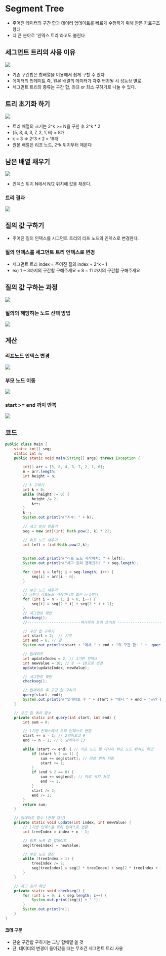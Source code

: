 # Segment Tree
- 주어진 데이터의 구간 합과 데이터 업데이트를 빠르게 수행하기 위해 만든 자료구조 형태
- 더 큰 분야로 '인덱스 트리'라고도 불린다

## 세그먼트 트리의 사용 이유
![](./img/1.png)
- 기존 구간합은 합배열을 이용해서 쉽게 구할 수 있다
- 데이터의 업데이트 즉, 원본 배열의 데이터가 자주 변경될 시 성능상 별로
- 세그먼트 트리의 종류는 구간 합, 최대 or 최소 구하기로 나눌 수 있다.

## 트리 초기화 하기
![](./img/2.png)
- 트리 배열의 크기는  2^k >= N을 구한 후 2^k * 2
- {5, 8, 4, 3, 7, 2, 1, 6} = 8개
- k = 3 => 2^3 * 2 = 16개
- 원본 배열은 리프  노드, 2^k 위치부터 채운다

## 남은 배열 채우기
![](./img/3.png)
- 인덱스 위치 N에서 N/2 위치에 값을 채운다.
### 트리 결과
![](./img/4.png)

## 질의 값 구하기
- 주어진 질의 인덱스를 시그먼트 트리의 리프 노드의 인덱스로 변경한다.
 
### 질의  인덱스를 세그먼트 트리 인덱스로 변경
- 세그먼트 트리 index = 주어진 질의 index + 2^k - 1
- ex) 1 ~ 3까지의 구간합 구해주세요 = 8 ~ 11 까지의 구간합 구해주세요

## 질의 값 구하는 과정
![](./img/5.png)

### 질의의 해당하는 노드 선택 방법
![](./img/6.png)

## 계산
### 리프노드 인덱스 변경
![](./img/7.png)
### 부모 노드 이동
![](./img/8.png)
### start >= end 까지 반복
![](./img/9.png)

## 코드
```java
public class Main {
    static int[] seg;
    static int n;
    public static void main(String[] args) throws Exception {

        int[] arr = {5, 8, 4, 3, 7, 2, 1, 6};
        n = arr.length;
        int height = n;

        // k 구하기
        int k = 0;
        while (height != 0) {
            height /= 2;
            k++;
        }
        k--;
        System.out.println("지수: " + k);
        
        // 세그 트리 만들기
        seg = new int[(int) Math.pow(2, k) * 2];

        // 리프 노드 채우기
        int left = (int)Math.pow(2,k);
        
        
        System.out.println("리프 노드 시작위치: " + left);
        System.out.println("세그 트리 전체크기: " + seg.length);

        for (int i = left; i < seg.length; i++) {
            seg[i] = arr[i - n];
        }

        // 부모 노드 채우기
        // n부터 리프노드 시작이니까 합은 n-1부터
        for (int i = n - 1; i > 0; i--) {
            seg[i] = seg[2 * i] + seg[2 * i + 1];
        }
        // 세그먼트 확인
        checkseg();
        //------------------------여기까지 트리 초기화 -----------------------------------

        // 구간 합 구하기
        int start = 2;  // 시작
        int end = 6; // 끝
        System.out.println(start + "에서 " + end + "의 구간 합: " +  query(start, end));

        // 업데이트
        int updateIndex = 2; // 1기반 인덱스
        int newValue = 10; // 8 -> 10으로 변경
        update(updateIndex, newValue);

        // 세그먼트 확인
        checkseg();

        // 업데이트 후 구간 합 구하기
        query(start, end);
        System.out.println("업데이트 후 " + start + "에서 " + end + "구간 합: " + query(start, end));
    }

    // 구간 합 쿼리 함수
    private static int query(int start, int end) {
        int sum = 0;

        // 1기반 인덱스에서 트리 인덱스로 변환
        start += n - 1; // 2넘어오고 9
        end += n - 1; // 6 넘어와서 13

        while (start <= end) { // 리프 노드 뿐 아니라 부모 노드 위치도 확인
            if (start % 2 == 1) {
                sum += seg[start]; // 따로 위치 저장
                start += 1;
            }
            if (end % 2 == 0) {
                sum += seg[end]; // 따로 위치 저장
                end -= 1;
            }
            start /= 2;
            end /= 2;
        }
        return sum;
    }

    // 업데이트 함수 (전체 갱신)
    private static void update(int index, int newValue) {
        // 1기반 인덱스를 트리 인덱스로 변환
        int treeIndex = index + n - 1;

        // 리프 노드 값 업데이트
        seg[treeIndex] = newValue;

        // 부모 노드 갱신
        while (treeIndex > 1) {
            treeIndex /= 2;
            seg[treeIndex] = seg[2 * treeIndex] + seg[2 * treeIndex + 1];
        }
    }

    // 세그 트리 확인
    private static void checkseg() {
        for (int i = 0; i < seg.length; i++) {
            System.out.print(seg[i] + " ");
        }
        System.out.println();
    }
}
```
#### 코테 구분
- 단순 구간합 구하기는 그냥 합배열 쓸 것
- 단, 데이터의 변경이 들어갔을 때는 무조건 세그먼트 트리 사용


